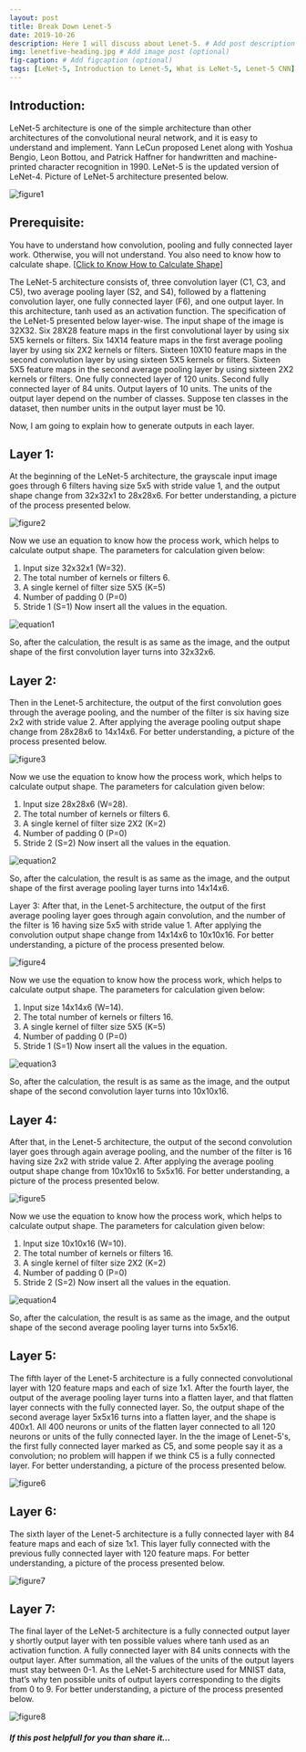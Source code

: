 ```yaml
---
layout: post
title: Break Down Lenet-5
date: 2019-10-26 
description: Here I will discuss about Lenet-5. # Add post description (optional)
img: lenetfive-heading.jpg # Add image post (optional)
fig-caption: # Add figcaption (optional)
tags: [LeNet-5, Introduction to Lenet-5, What is LeNet-5, Lenet-5 CNN]
---
```


## Introduction:
LeNet-5 architecture is one of the simple architecture than other architectures of the convolutional neural network, and it is easy to understand and implement. Yann LeCun proposed Lenet along with Yoshua Bengio, Leon Bottou, and Patrick Haffner for handwritten and machine-printed character recognition in 1990. LeNet-5 is the updated version of LeNet-4. Picture of LeNet-5 architecture presented below.

![figure1]({{site.baseurl}}/assets/img/lenetfive/image1.png)

## Prerequisite:
You have to understand how convolution, pooling and fully connected layer work. Otherwise, you will not understand. You also need to know how to calculate shape. 
[[Click to Know How to Calculate Shape](https://arnabfly.github.io/arnab_blog/lenet1/)]


The LeNet-5 architecture consists of, three convolution layer (C1, C3, and C5), two average pooling layer (S2, and S4), followed by a flattening convolution layer, one fully connected layer (F6), and one output layer. In this architecture, tanh used as an activation function.
The specification of the LeNet-5 presented below layer-wise.
The input shape of the image is 32X32.
Six 28X28 feature maps in the first convolutional layer by using six 5X5 kernels or filters.
Six 14X14 feature maps in the first average pooling layer by using six 2X2 kernels or filters.
Sixteen 10X10 feature maps in the second convolution layer by using sixteen 5X5 kernels or filters.
Sixteen 5X5 feature maps in the second average pooling layer by using sixteen 2X2 kernels or filters.
One fully connected layer of 120 units.
Second fully connected layer of 84 units.
Output layers of 10 units.
The units of the output layer depend on the number of classes. Suppose ten classes in the dataset, then number units in the output layer must be 10.

Now, I am going to explain how to generate outputs in each layer. 


## Layer 1: 
At the beginning of the LeNet-5 architecture, the grayscale input image goes through 6 filters having size 5x5 with stride value 1, and the output shape change from 32x32x1 to 28x28x6. For better understanding, a picture of the process presented below.

![figure2]({{site.baseurl}}/assets/img/lenetfive/image2.png)

Now we use an equation to know how the process work, which helps to calculate output shape. 
The parameters for calculation given below:
1.	Input size 32x32x1 (W=32).
2.	The total number of kernels or filters 6.
3.	A single kernel of filter size 5X5 (K=5)
4.	Number of padding 0 (P=0)
5.	Stride 1 (S=1) 
Now insert all the values in the equation.

![equation1]({{site.baseurl}}/assets/img/lenetfive/equation1.PNG)

So, after the calculation, the result is as same as the image, and the output shape of the first convolution layer turns into 32x32x6.

## Layer 2: 
Then in the Lenet-5 architecture, the output of the first convolution goes through the average pooling, and the number of the filter is six having size 2x2 with stride value 2. After applying the average pooling output shape change from 28x28x6 to 14x14x6. For better understanding, a picture of the process presented below.

![figure3]({{site.baseurl}}/assets/img/lenetfive/image3.png)

Now we use the equation to know how the process work, which helps to calculate output shape. 
The parameters for calculation given below:
1.	Input size 28x28x6 (W=28).
2.	The total number of kernels or filters 6.
3.	A single kernel of filter size 2X2 (K=2)
4.	Number of padding 0 (P=0)
5.	Stride 2 (S=2) 
Now insert all the values in the equation.

![equation2]({{site.baseurl}}/assets/img/lenetfive/equation2.PNG)

So, after the calculation, the result is as same as the image, and the output shape of the first average pooling layer turns into 14x14x6.

Layer 3: 
After that, in the Lenet-5 architecture, the output of the first average pooling layer goes through again convolution, and the number of the filter is 16 having size 5x5 with stride value 1. After applying the convolution output shape change from 14x14x6 to 10x10x16. For better understanding, a picture of the process presented below.

![figure4]({{site.baseurl}}/assets/img/lenetfive/image4.png)

Now we use the equation to know how the process work, which helps to calculate output shape. 
The parameters for calculation given below:
1.	Input size 14x14x6 (W=14).
2.	The total number of kernels or filters 16.
3.	A single kernel of filter size 5X5 (K=5)
4.	Number of padding 0 (P=0)
5.	Stride 1 (S=1) 
Now insert all the values in the equation.

![equation3]({{site.baseurl}}/assets/img/lenetfive/equation3.PNG)

So, after the calculation, the result is as same as the image, and the output shape of the second convolution layer turns into 10x10x16.

## Layer 4: 
After that, in the Lenet-5 architecture, the output of the second convolution layer goes through again average pooling, and the number of the filter is 16 having size 2x2 with stride value 2. After applying the average pooling output shape change from 10x10x16 to 5x5x16. For better understanding, a picture of the process presented below.

![figure5]({{site.baseurl}}/assets/img/lenetfive/image5.png)

Now we use the equation to know how the process work, which helps to calculate output shape. 
The parameters for calculation given below:
1.	Input size 10x10x16 (W=10).
2.	The total number of kernels or filters 16.
3.	A single kernel of filter size 2X2 (K=2)
4.	Number of padding 0 (P=0)
5.	Stride 2 (S=2) 
Now insert all the values in the equation.

![equation4]({{site.baseurl}}/assets/img/lenetfive/equation4.PNG)

So, after the calculation, the result is as same as the image, and the output shape of the second average pooling layer turns into 5x5x16.

## Layer 5: 
The fifth layer of the Lenet-5 architecture is a fully connected convolutional layer with 120 feature maps and each of size 1x1. After the fourth layer, the output of the average pooling layer turns into a flatten layer, and that flatten layer connects with the fully connected layer. So, the output shape of the second average layer 5x5x16 turns into a flatten layer, and the shape is 400x1. All 400 neurons or units of the flatten layer connected to all 120 neurons or units of the fully connected layer. In the the image of Lenet-5's, the first fully connected layer marked as C5, and some people say it as a convolution; no problem will happen if we think C5 is a fully connected layer. For better understanding, a picture of the process presented below.


![figure6]({{site.baseurl}}/assets/img/lenetfive/image6.png)

## Layer 6: 
The sixth layer of the Lenet-5 architecture is a fully connected layer with 84 feature maps and each of size 1x1. This layer fully connected with the previous fully connected layer with 120 feature maps. For better understanding, a picture of the process presented below.

![figure7]({{site.baseurl}}/assets/img/lenetfive/image7.png)

## Layer 7: 
The final layer of the LeNet-5 architecture is a fully connected output layer y shortly output layer with ten possible values where tanh used as an activation function. A fully connected layer with 84 units connects with the output layer. After summation, all the values of the units of the output layers must stay between 0-1. As the LeNet-5 architecture used for MNIST data, that’s why ten possible units of output layers corresponding to the digits from 0 to 9. For better understanding, a picture of the process presented below.

![figure8]({{site.baseurl}}/assets/img/lenetfive/image8.png)


##### If this post helpfull for you than share it... 
